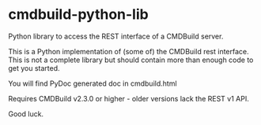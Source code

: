 # cmdbuild-python-lib
Python library to access the REST interface of a CMDBuild server.

This is a Python implementation of (some of) the CMDBuild rest interface.
This is not a complete library but should contain more than enough code 
to get you started.

You will find PyDoc generated doc in cmdbuild.html

Requires CMDBuild v2.3.0 or higher - older versions lack the REST v1 API.

Good luck.



